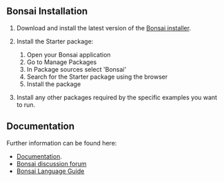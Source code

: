 ## Bonsai Installation

1. Download and install the latest version of the [Bonsai installer](https://bonsai-rx.org/docs/articles/installation.html).

2. Install the Starter package:
    1. Open your Bonsai application
    2. Go to Manage Packages
    3. In Package sources select 'Bonsai'
    4. Search for the Starter package using the browser
    5. Install the package

3. Install any other packages required by the specific examples you want to run.


## Documentation

Further information can be found here:
- [Documentation](https://bonsai-rx.org/docs/index.html).
- [Bonsai discussion forum](https://github.com/orgs/bonsai-rx/discussions)
- [Bonsai Language Guide](https://bonsai-rx.org/docs/articles/observables.html)
